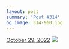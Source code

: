 ```yaml
---
layout: post
summary: 'Post #314'
og_image: 314-960.jpg
---
```


<p>
  <time>
    <a href="/314">October 29, 2022</a>
  </time>
  <a href="/314">
    <img src="{{ site.assets_url }}/314-480.jpg" srcset="{{ site.assets_url }}/314-240.jpg 240w, {{ site.assets_url }}/314-480.jpg 480w, {{ site.assets_url }}/314-720.jpg 720w, {{ site.assets_url }}/314-960.jpg 960w" sizes="(min-width: 700px) 50vw, calc(100vw - 2rem)" />
  </a>
</p>
